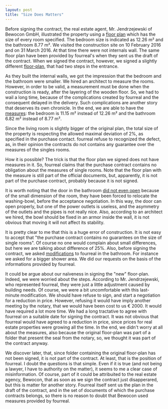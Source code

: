 ```yaml
---
layout: post
title: "Size Does Matters"
---
```


Before signing the contract, the real estate agent, Mr. Jendrzejewski of Bewocon GmbH, illustrated the property using a [floor plan][floor-plan-1] which has the size of every room specified.  The bedroom size is indicated as 12.26 m² and the
bathroom 8.77 m².  We visited the construction site on 10 February 2016 and on 31 March 2016.  At that time there were not internals wall.
The same floor plan have been provided by fourreal's when they sent us the draft of the contract.  When we signed the contract, however, we signed a
slightly different [floor-plan][floor-plan-2], that had two steps in the entrance.

As they built the internal walls, we got the impression that the bedroom and the bathroom were smaller.  We hired an architect to measure the rooms.
However, in order to be valid, a measurement must be done when the construction is ready, after the layering of the wooden floor.  So, we had to wail a long time, because of the complications created by fourreal and the
consequent delayed in the delivery.  Such complications are another story that deserves its own chronicle. In the end, we are able to have the [measures][measures]: the bedroom is 11.15 m² instead of 12.26 m² and the bathroom 6.82 m² instead of 8.77 m².

Since the living room is slightly bigger of the original plan, the total size of the property is respecting the allowed maximal deviation of 2%, as specified in the purchase contact. fourreal refuse to recognized the defect, as,
in their opinion the contracts do not contains any guarantee over the
measures of the singles rooms.

How it is possible?   The trick is that the floor plan we signed does not have measures in it.  So, fourreal claims that the purchase contract contains no obligation about the measures of single rooms.
Note that the floor plan with the measure is still part of the official documents, but, apparently, it is not part of the purchase contract, probably because it is not signed.

It is worth noting that the door in the bathroom [did not even open][washing-bowl] because of the small dimension of the room, they have been forced to relocate the washing-bowl, before the acceptance negotiation.  In this way, the door can open properly, but one of the power outlets is useless, and the asymmetry of the outlets and the pipes is not really nice. Also, according to an architect we hired, the bowl should be fixed in an armor inside the wall, it is not obvious that moving it will not affect its stability.

It is pretty clear to me that this is a huge error of construction.  It is not easy to accept that "the purchase contract contains no guarantees on the size of single rooms".  Of course no one would complain about small differences, but here we are talking about difference of 25%.  Also, before signing the contract, we asked [modifications][bathroom-customizations] to fourreal in the bathroom.  For instance we asked for a bigger shower area.  We did our requests on the basis of the informations provided by fourreal.

It could be argue about our naïveness in signing the "new" floor-plan.
Indeed, we were worried about the steps.  According to Mr. Jendrzejewski, who represented fourreal, they were just a little adjustment caused by building needs.  Of course, we were a bit uncomfortable with this last-minute
modification.  We should have refuse to sign, and start a negotiation for a reduction in price. However, refusing it would have imply another meeting by the
notary, that we would have been cost to us € 2000.  It would have required a lot more time.  We had a long tractative to agree with fourreal on a suitable date for signing the contract.  It was not obvious that fourreal would have agreed to a reduction in price, since prices for real estate properties were growing all the time.  In the end, we didn't worry at all about the measures, also because the original floor-plan was part of a folder that present the seal from the notary, so, we thought it was part of the contract anyway.

We discover later, that, since folder containing the original
floor-plan has not been signed, it is not part of the contract.
At least, that is the position of fourreal.
I doubt the questions is that simple.  Even if it is true (and not being a lawyer, I have to authority on the matter), it seems to me a clear case of misinformation.  Of course, part of it  could be attribuited to the real estate agency, Bewocon, that as soon as we sign the contract just disapperared, but this is matter for another story.  Fourreal itself sent us the plan in the draft of the contract, and in the set of documents of which the purchase contracts belongs, so there is no reason to doubt that Bewocon used measures provided by fourreal.

[floor-plan-1]: https://www.instagram.com/p/Bj5VwBMlXSQ/
[floor-plan-2]: https://www.instagram.com/p/Bj5V6CLlN3H/
[measures]: https://www.instagram.com/p/Bj5WEmVlLM6/
[washing-bowl]: https://www.instagram.com/p/Bj5WSRtFtrt/
[bathroom-customizations]: /assets/docs/k8-modifications.pdf